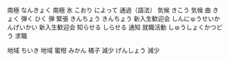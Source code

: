 南極 なんきょく 南極
氷 こおり 
によって 通過（語法）
気候 きこう 気候
曲 きょく 
弾く ひく 弾
緊張 きんちょう きんちょう
新入生歓迎会 しんにゅうせいかんげいかい 新入生歓迎会
知らせる しらせる 通知
就職活動 しゅうしょくかつどう 求職

地域 ちいき 地域
蜜柑 みかん 橘子
減少 げんしょう 減少
